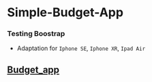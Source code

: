 # Simple-Budget-App

### Testing Boostrap

- Adaptation for `Iphone SE`, `Iphone XR`, `Ipad Air`


## [Budget_app](https://zakharchuk-andrey.github.io/Simple-Budget-App/)
